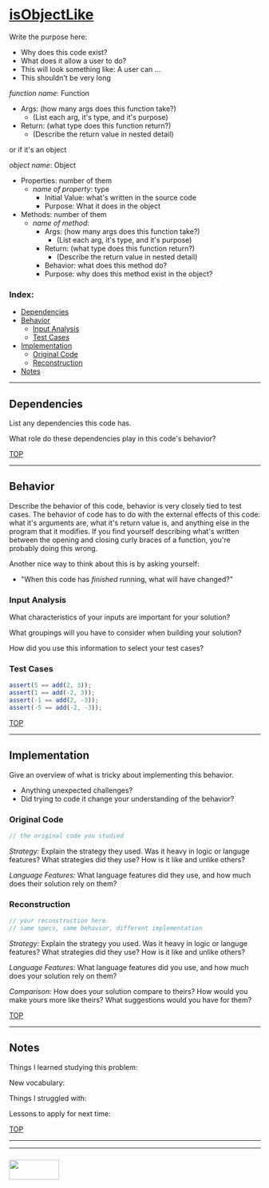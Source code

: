 # [isObjectLike](https://github.com/lodash/lodash/blob/master/isObjectLike.js)

Write the purpose here:
* Why does this code exist? 
* What does it allow a user to do?
* This will look something like: A user can ...
* This shouldn't be very long

_function name_: Function
* Args: (how many args does this function take?)
  * (List each arg, it's type, and it's purpose)
* Return: (what type does this function return?)
  * (Describe the return value in nested detail)

or if it's an object

_object name_: Object
* Properties: number of them
  * _name of property_: type
    * Initial Value: what's written in the source code
    * Purpose: What it does in the object
* Methods: number of them
  * _name of method_: 
    * Args: (how many args does this function take?)
      * (List each arg, it's type, and it's purpose)
    * Return: (what type does this function return?)
      * (Describe the return value in nested detail)
    * Behavior: what does this method do?
    * Purpose: why does this method exist in the object?

### Index:
* [Dependencies](#dependencies)
* [Behavior](#behavior)
  * [Input Analysis](#input-analysis)
  * [Test Cases](#test-cases)
* [Implementation](#implementation)
  * [Original Code](#original-code)
  * [Reconstruction](#reconstruction)
* [Notes](#notes)

___

## Dependencies

List any dependencies this code has.

What role do these dependencies play in this code's behavior?


[TOP](#index)

___

## Behavior

Describe the behavior of this code, behavior is very closely tied to test cases.  The behavior of code has to do with the external effects of this code: what it's arguments are, what it's return value is, and anything else in the program that it modifies.  If you find yourself describing what's written between the opening and closing curly braces of a function, you're probably doing this wrong.

Another nice way to think about this is by asking yourself:
* "When this code has _finished_ running, what will have changed?"


### Input Analysis

What characteristics of your inputs are important for your solution? 

What groupings will you have to consider when building your solution? 

How did you use this information to select your test cases?

### Test Cases

```js
assert(5 == add(2, 3));
assert(1 == add(-2, 3));
assert(-1 == add(2, -3));
assert(-5 == add(-2, -3));
```


[TOP](#index)

___

## Implementation 

Give an overview of what is tricky about implementing this behavior.
* Anything unexpected challenges?
* Did trying to code it change your understanding of the behavior?

### Original Code

```js
// the original code you studied
```

_Strategy:_
Explain the strategy they used.  Was it heavy in logic or languge features? What strategies did they use?  How is it like and unlike others?


_Language Features:_
What language features did they use, and how much does their solution rely on them?

### Reconstruction

```js
// your reconstruction here
// same specs, same behavior, different implementation
```

_Strategy:_
Explain the strategy you used.  Was it heavy in logic or languge features? What strategies did they use?  How is it like and unlike others?

_Language Features:_
What language features did you use, and how much does your solution rely on them?

_Comparison:_
How does your solution compare to theirs?  How would you make yours more like theirs? What suggestions would you have for them?


[TOP](#index)

___

## Notes

Things I learned studying this problem:


New vocabulary:


Things I struggled with:


Lessons to apply for next time:


[TOP](#index)


___
___
### <a href="http://elewa.education/blog" target="_blank"><img src="https://user-images.githubusercontent.com/18554853/34921062-506450ae-f97d-11e7-875f-6feeb26ad72d.png" width="100" height="40"/></a>
